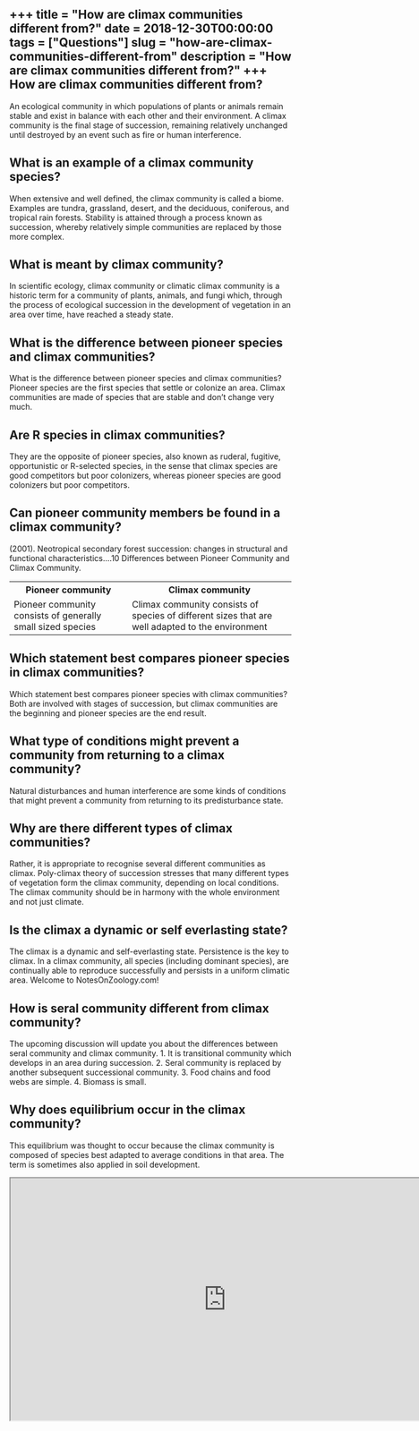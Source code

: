 +++
title = "How are climax communities different from?"
date = 2018-12-30T00:00:00
tags = ["Questions"]
slug = "how-are-climax-communities-different-from"
description = "How are climax communities different from?"
+++
How are climax communities different from?
------------------------------------------

An ecological community in which populations of plants or animals remain stable and exist in balance with each other and their environment. A climax community is the final stage of succession, remaining relatively unchanged until destroyed by an event such as fire or human interference.

What is an example of a climax community species?
-------------------------------------------------

When extensive and well defined, the climax community is called a biome. Examples are tundra, grassland, desert, and the deciduous, coniferous, and tropical rain forests. Stability is attained through a process known as succession, whereby relatively simple communities are replaced by those more complex.

What is meant by climax community?
----------------------------------

In scientific ecology, climax community or climatic climax community is a historic term for a community of plants, animals, and fungi which, through the process of ecological succession in the development of vegetation in an area over time, have reached a steady state.

What is the difference between pioneer species and climax communities?
----------------------------------------------------------------------

What is the difference between pioneer species and climax communities? Pioneer species are the first species that settle or colonize an area. Climax communities are made of species that are stable and don’t change very much.

Are R species in climax communities?
------------------------------------

They are the opposite of pioneer species, also known as ruderal, fugitive, opportunistic or R-selected species, in the sense that climax species are good competitors but poor colonizers, whereas pioneer species are good colonizers but poor competitors.

Can pioneer community members be found in a climax community?
-------------------------------------------------------------

(2001). Neotropical secondary forest succession: changes in structural and functional characteristics….10 Differences between Pioneer Community and Climax Community.

<table><tr><th>Pioneer community</th><th>Climax community</th></tr><tr><td>Pioneer community consists of generally small sized species</td><td>Climax community consists of species of different sizes that are well adapted to the environment</td></tr></table>

Which statement best compares pioneer species in climax communities?
--------------------------------------------------------------------

Which statement best compares pioneer species with climax communities? Both are involved with stages of succession, but climax communities are the beginning and pioneer species are the end result.

What type of conditions might prevent a community from returning to a climax community?
---------------------------------------------------------------------------------------

Natural disturbances and human interference are some kinds of conditions that might prevent a community from returning to its predisturbance state.

Why are there different types of climax communities?
----------------------------------------------------

Rather, it is appropriate to recognise several different communities as climax. Poly-climax theory of succession stresses that many different types of vegetation form the climax community, depending on local conditions. The climax community should be in harmony with the whole environment and not just climate.

Is the climax a dynamic or self everlasting state?
--------------------------------------------------

The climax is a dynamic and self-everlasting state. Persis­tence is the key to climax. In a climax community, all species (including dominant species), are continually able to reproduce successfully and persists in a uniform climatic area. Welcome to NotesOnZoology.com!

How is seral community different from climax community?
-------------------------------------------------------

The upcoming discussion will update you about the differences between seral community and climax community. 1. It is transitional community which develops in an area during succession. 2. Seral community is replaced by another subsequent successional community. 3. Food chains and food webs are simple. 4. Biomass is small.

Why does equilibrium occur in the climax community?
---------------------------------------------------

This equilibrium was thought to occur because the climax community is composed of species best adapted to average conditions in that area. The term is sometimes also applied in soil development.

<iframe allow="accelerometer; autoplay; clipboard-write; encrypted-media; gyroscope; picture-in-picture" allowfullscreen="" class="__youtube_prefs__  epyt-is-override  no-lazyload" data-no-lazy="1" data-origheight="433" data-origwidth="770" data-skipgform_ajax_framebjll="" height="433" id="_ytid_65062" loading="lazy" src="https://www.youtube.com/embed/555EG8Vzs_I?enablejsapi=1&autoplay=0&cc_load_policy=0&cc_lang_pref=&iv_load_policy=1&loop=0&modestbranding=0&rel=1&fs=1&playsinline=0&autohide=2&theme=dark&color=red&controls=1&" title="YouTube player" width="770"></iframe>